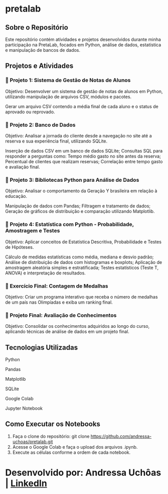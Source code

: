 # pretalab

## Sobre o Repositório

Este repositório contém atividades e projetos desenvolvidos durante minha participação na PretaLab, focados em Python, análise de dados, estatística e manipulação de bancos de dados.

## Projetos e Atividades

### 📌 Projeto 1: Sistema de Gestão de Notas de Alunos

Objetivo: Desenvolver um sistema de gestão de notas de alunos em Python, utilizando manipulação de arquivos CSV, módulos e pacotes.

Gerar um arquivo CSV contendo a média final de cada aluno e o status de aprovado ou reprovado.

### 📌 Projeto 2: Banco de Dados

Objetivo: Analisar a jornada do cliente desde a navegação no site até a reserva e sua experiência final, utilizando SQLite.

Inserção de dados CSV em um banco de dados SQLite;
Consultas SQL para responder a perguntas como:
Tempo médio gasto no site antes da reserva;
Percentual de clientes que realizam reservas;
Correlação entre tempo gasto e avaliação final.

### 📌 Projeto 3: Bibliotecas Python para Análise de Dados

Objetivo: Analisar o comportamento da Geração Y brasileira em relação à educação.

Manipulação de dados com Pandas;
Filtragem e tratamento de dados;
Geração de gráficos de distribuição e comparação utilizando Matplotlib.

### 📌 Projeto 4: Estatística com Python - Probabilidade, Amostragem e Testes

Objetivo: Aplicar conceitos de Estatística Descritiva, Probabilidade e Testes de Hipóteses.

Cálculo de medidas estatísticas como média, mediana e desvio padrão;
Análise de distribuição de dados com histogramas e boxplots;
Aplicação de amostragem aleatória simples e estratificada;
Testes estatísticos (Teste T, ANOVA) e interpretação de resultados.

### 📌 Exercício Final: Contagem de Medalhas

Objetivo: Criar um programa interativo que receba o número de medalhas de um país nas Olimpíadas e exiba um ranking final.

### 📌 Projeto Final: Avaliação de Conhecimentos

Objetivo: Consolidar os conhecimentos adquiridos ao longo do curso, aplicando técnicas de análise de dados em um projeto final.

## Tecnologias Utilizadas

Python

Pandas

Matplotlib

SQLite

Google Colab

Jupyter Notebook

## Como Executar os Notebooks

1. Faça o clone do repositório:
git clone https://github.com/andressa-uchoas/pretalab.git
2. Acesse o Google Colab e faça o upload dos arquivos .ipynb.
3. Execute as células conforme a ordem de cada notebook.

# Desenvolvido por: Andressa Uchôas | [LinkedIn](https://www.linkedin.com/in/andressauchôas/)
